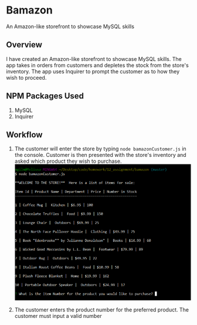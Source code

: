 # Bamazon
An Amazon-like storefront to showcase MySQL skills

## Overview

I have created an Amazon-like storefront to showcase MySQL skills.
The app takes in orders from customers and depletes the stock from the store's inventory. 
The app uses Inquirer to prompt the customer as to how they wish to proceed.

## NPM Packages Used
1. MySQL
2. Inquirer

## Workflow
1. The customer will enter the store by typing `node bamazonCustomer.js` in the console. 
Customer is then presented with the store's inventory and asked which product they wish to purchase.
![Image of Storefront](./Screenshots/initialize.png)


2. The customer enters the product number for the preferred product. The customer must input a valid number 
